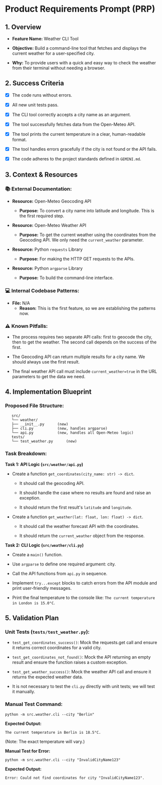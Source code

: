 # Product Requirements Prompt (PRP)
## 1. Overview
- **Feature Name:** Weather CLI Tool

- **Objective:** Build a command-line tool that fetches and displays the current weather for a user-specified city.

- **Why:** To provide users with a quick and easy way to check the weather from their terminal without needing a browser.

## 2. Success Criteria
- [x] The code runs without errors.

- [x] All new unit tests pass.

- [x] The CLI tool correctly accepts a city name as an argument.

- [x] The tool successfully fetches data from the Open-Meteo API.

- [x] The tool prints the current temperature in a clear, human-readable format.

- [x] The tool handles errors gracefully if the city is not found or the API fails.

- [x] The code adheres to the project standards defined in `GEMINI.md`.

## 3. Context & Resources
### 📚 External Documentation:
- **Resource:** Open-Meteo Geocoding API
   - **Purpose:** To convert a city name into latitude and longitude. This is the first required step.

- **Resource:** Open-Meteo Weather API
   - **Purpose:** To get the current weather using the coordinates from the Geocoding API. We only need the `current_weather` parameter.

- **Resource:** Python `requests` Library
   - **Purpose:** For making the HTTP GET requests to the APIs.

- **Resource:** Python `argparse` Library
   - **Purpose:** To build the command-line interface.

### 💻 Internal Codebase Patterns:
- **File:** N/A
  - **Reason:** This is the first feature, so we are establishing the patterns now.

### ⚠️ Known Pitfalls:
- The process requires two separate API calls: first to geocode the city, then to get the weather. The second call depends on the success of the first.

- The Geocoding API can return multiple results for a city name. We should always use the first result.

- The final weather API call must include `current_weather=true` in the URL parameters to get the data we need.

## 4. Implementation Blueprint
### Proposed File Structure:
```
   src/
   └── weather/
   ├── __init__.py      (new)
   ├── cli.py           (new, handles argparse)
   └── api.py           (new, handles all Open-Meteo logic)
   tests/
   └── test_weather.py      (new)
```

### Task Breakdown:
**Task 1: API Logic (`src/weather/api.py`)**

- Create a function `get_coordinates(city_name: str) -> dict`.

   - It should call the geocoding API.

   - It should handle the case where no results are found and raise an exception.

   - It should return the first result's `latitude` and `longitude`.

- Create a function `get_weather(lat: float, lon: float) -> dict`.

   - It should call the weather forecast API with the coordinates.

   - It should return the `current_weather` object from the response.

**Task 2: CLI Logic (`src/weather/cli.py`)**

- Create a `main()` function.

- Use `argparse` to define one required argument: city.

- Call the API functions from `api.py` in sequence.

- Implement `try...except` blocks to catch errors from the API module and print user-friendly messages.

- Print the final temperature to the console like: `The current temperature in London is 15.0°C`.

## 5. Validation Plan
### Unit Tests (`tests/test_weather.py`):
- `test_get_coordinates_success()`: Mock the requests.get call and ensure it returns correct coordinates for a valid city.

- `test_get_coordinates_not_found()`: Mock the API returning an empty result and ensure the function raises a custom exception.

- `test_get_weather_success()`: Mock the weather API call and ensure it returns the expected weather data.

- It is not necessary to test the `cli.py` directly with unit tests; we will test it manually.

### Manual Test Command:
```
python -m src.weather.cli --city "Berlin"
```

**Expected Output:**
```
The current temperature in Berlin is 18.5°C.
```
(Note: The exact temperature will vary.)

**Manual Test for Error:**
```
python -m src.weather.cli --city "InvalidCityName123"
```
**Expected Output:**
```
Error: Could not find coordinates for city "InvalidCityName123".
```